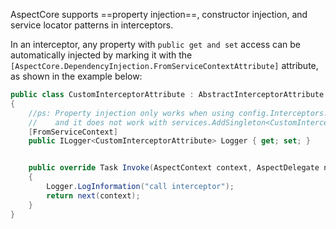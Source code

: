 AspectCore supports ==property injection==, constructor injection, and service locator patterns in interceptors.

In an interceptor, any property with `public get and set` access can be automatically injected by marking it with the `[AspectCore.DependencyInjection.FromServiceContextAttribute]` attribute, as shown in the example below:

```csharp
public class CustomInterceptorAttribute : AbstractInterceptorAttribute 
{
    //ps: Property injection only works when using config.Interceptors.AddTyped<CustomInterceptorAttribute>();, 
    //    and it does not work with services.AddSingleton<CustomInterceptorAttribute>(); + services.ConfigureDynamicProxy(config => { config.Interceptors.AddServiced<CustomInterceptorAttribute>(); });
    [FromServiceContext]
    public ILogger<CustomInterceptorAttribute> Logger { get; set; }


    public override Task Invoke(AspectContext context, AspectDelegate next)
    {
        Logger.LogInformation("call interceptor");
        return next(context);
    }
}
```